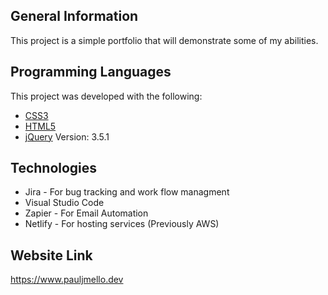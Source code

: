 ## General Information
This project is a simple portfolio that will demonstrate some of my abilities. 
	
## Programming Languages
This project was developed with the following:
* [CSS3](https://github.com/pauljmello/my-website/blob/main/style.css)
* [HTML5](https://github.com/pauljmello/my-website/blob/main/index.html)
* [jQuery](https://github.com/pauljmello/my-website/blob/main/script.js) Version: 3.5.1

## Technologies
* Jira - For bug tracking and work flow managment
* Visual Studio Code
* Zapier - For Email Automation
* Netlify - For hosting services
    (Previously AWS)

## Website Link
https://www.pauljmello.dev
